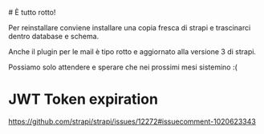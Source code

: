 # È tutto rotto!

Per reinstallare conviene installare una copia fresca di strapi e trascinarci dentro database e schema.

Anche il plugin per le mail è tipo rotto e aggiornato alla versione 3 di strapi.

Possiamo solo attendere e sperare che nei prossimi mesi sistemino :(

# JWT Token expiration

https://github.com/strapi/strapi/issues/12272#issuecomment-1020623343

